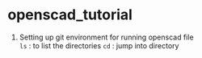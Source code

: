 # openscad_tutorial

1. Setting up git environment for running openscad file\
   ```ls``` : to list the directories
   ```cd``` : jump into directory

